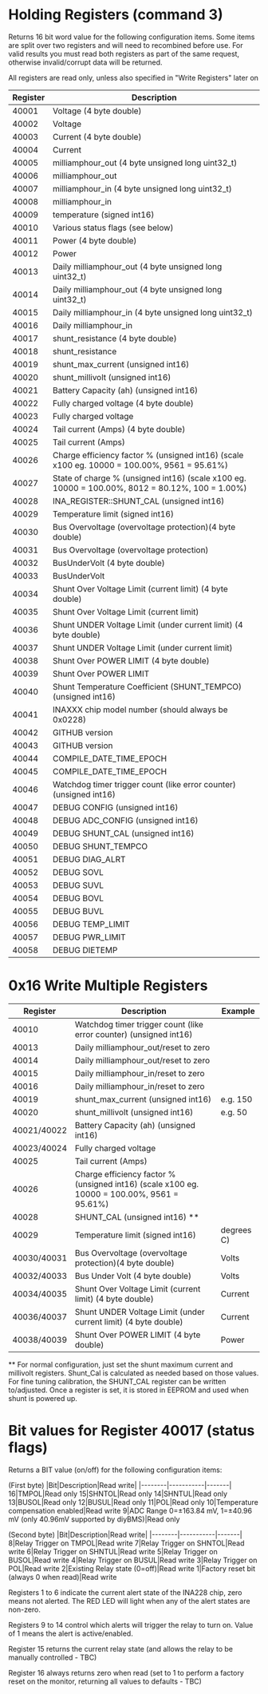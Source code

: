 
# Holding Registers (command 3)

Returns 16 bit word value for the following configuration items.  Some items are split over two registers and will need to recombined before use.
For valid results you must read both registers as part of the same request, otherwise invalid/corrupt data will be returned.

All registers are read only, unless also specified in "Write Registers" later on

|Register|Description|
|--------|-----------|
|40001|Voltage (4 byte double)
|40002|Voltage
|40003|Current (4 byte double)
|40004|Current
|40005|milliamphour_out (4 byte unsigned long uint32_t)
|40006|milliamphour_out
|40007|milliamphour_in (4 byte  unsigned long uint32_t)
|40008|milliamphour_in
|40009|temperature (signed int16)
|40010|Various status flags (see below)
|40011|Power (4 byte double)
|40012|Power
|40013|Daily milliamphour_out (4 byte unsigned long uint32_t)
|40014|Daily milliamphour_out (4 byte unsigned long uint32_t)
|40015|Daily milliamphour_in (4 byte  unsigned long uint32_t)
|40016|Daily milliamphour_in
|40017|shunt_resistance (4 byte double)
|40018|shunt_resistance
|40019|shunt_max_current  (unsigned int16)
|40020|shunt_millivolt  (unsigned int16)
|40021|Battery Capacity (ah)  (unsigned int16)
|40022|Fully charged voltage (4 byte double)
|40023|Fully charged voltage
|40024|Tail current (Amps) (4 byte double)
|40025|Tail current (Amps)
|40026|Charge efficiency factor % (unsigned int16) (scale x100 eg. 10000 = 100.00%, 9561 = 95.61%)
|40027|State of charge % (unsigned int16) (scale x100 eg. 10000 = 100.00%, 8012 = 80.12%, 100 = 1.00%)
|40028|INA_REGISTER::SHUNT_CAL (unsigned int16)
|40029|Temperature limit (signed int16)
|40030|Bus Overvoltage (overvoltage protection)(4 byte double)
|40031|Bus Overvoltage (overvoltage protection)
|40032|BusUnderVolt (4 byte double)
|40033|BusUnderVolt
|40034|Shunt Over Voltage Limit (current limit) (4 byte double)
|40035|Shunt Over Voltage Limit (current limit) 
|40036|Shunt UNDER Voltage Limit (under current limit) (4 byte double)
|40037|Shunt UNDER Voltage Limit (under current limit)
|40038|Shunt Over POWER LIMIT (4 byte double)
|40039|Shunt Over POWER LIMIT
|40040|Shunt Temperature Coefficient (SHUNT_TEMPCO) (unsigned int16)
|40041|INAXXX chip model number (should always be 0x0228)
|40042|GITHUB version
|40043|GITHUB version
|40044|COMPILE_DATE_TIME_EPOCH
|40045|COMPILE_DATE_TIME_EPOCH
|40046|Watchdog timer trigger count (like error counter)(unsigned int16)
|40047|DEBUG CONFIG (unsigned int16)
|40048|DEBUG ADC_CONFIG (unsigned int16)
|40049|DEBUG SHUNT_CAL (unsigned int16)
|40050|DEBUG SHUNT_TEMPCO
|40051|DEBUG DIAG_ALRT
|40052|DEBUG SOVL
|40053|DEBUG SUVL
|40054|DEBUG BOVL
|40055|DEBUG BUVL
|40056|DEBUG TEMP_LIMIT
|40057|DEBUG PWR_LIMIT
|40058|DEBUG DIETEMP

# 0x16 Write Multiple Registers

|Register|Description|Example|
|--------|-----------|-------|
|40010|Watchdog timer trigger count (like error counter) (unsigned int16)|
|40013|Daily milliamphour_out/reset to zero
|40014|Daily milliamphour_out/reset to zero
|40015|Daily milliamphour_in/reset to zero
|40016|Daily milliamphour_in/reset to zero
|40019|shunt_max_current  (unsigned int16) |e.g. 150
|40020|shunt_millivolt  (unsigned int16) |e.g. 50
|40021/40022|Battery Capacity (ah)  (unsigned int16)
|40023/40024|Fully charged voltage
|40025|Tail current (Amps)
|40026|Charge efficiency factor % (unsigned int16) (scale x100 eg. 10000 = 100.00%, 9561 = 95.61%)
|40028|SHUNT_CAL (unsigned int16) **
|40029|Temperature limit (signed int16)|degrees C)
|40030/40031|Bus Overvoltage (overvoltage protection)(4 byte double)|Volts
|40032/40033|Bus Under Volt (4 byte double) |Volts
|40034/40035|Shunt Over Voltage Limit (current limit) (4 byte double)|Current
|40036/40037|Shunt UNDER Voltage Limit (under current limit) (4 byte double)|Current
|40038/40039|Shunt Over POWER LIMIT (4 byte double)|Power

** For normal configuration, just set the shunt maximum current and millivolt registers.  Shunt_Cal is calculated as needed based on those values.  For fine tuning calibration, the SHUNT_CAL register can be written to/adjusted.  Once a register is set, it is stored in EEPROM and used when shunt is powered up.

# Bit values for Register 40017 (status flags)

Returns a BIT value (on/off) for the following configuration items:

(First byte)
|Bit|Description|Read write|
|--------|-----------|-------|
16|TMPOL|Read only
15|SHNTOL|Read only
14|SHNTUL|Read only
13|BUSOL|Read only
12|BUSUL|Read only
11|POL|Read only
10|Temperature compensation enabled|Read write
9|ADC Range 0=±163.84 mV, 1=±40.96 mV (only 40.96mV supported by diyBMS)|Read only

(Second byte)
|Bit|Description|Read write|
|--------|-----------|-------|
8|Relay Trigger on TMPOL|Read write
7|Relay Trigger on SHNTOL|Read write
6|Relay Trigger on SHNTUL|Read write
5|Relay Trigger on BUSOL|Read write
4|Relay Trigger on BUSUL|Read write
3|Relay Trigger on POL|Read write
2|Existing Relay state (0=off)|Read write
1|Factory reset bit (always 0 when read)|Read write

Registers 1 to 6 indicate the current alert state of the INA228 chip, zero means not alerted.  The RED LED will light when any of the alert states are non-zero.

Registers 9 to 14 control which alerts will trigger the relay to turn on.  Value of 1 means the alert is active/enabled.

Register 15 returns the current relay state (and allows the relay to be manually controlled - TBC)

Register 16 always returns zero when read (set to 1 to perform a factory reset on the monitor, returning all values to defaults - TBC)
